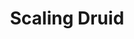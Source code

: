 ---
title: Scaling Druid
menu:
  docs_{{ .version }}:
    identifier: guides-druid-scaling
    name: Scaling
    parent: guides-druid
    weight: 70
menu_name: docs_{{ .version }}
---